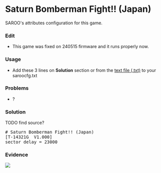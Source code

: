 # Saturn Bomberman Fight!! (Japan)

SAROO's attributes configuration for this game.

### Edit

- This game was fixed on 240515 firmware and it runs properly now.

### Usage

- Add these 3 lines on **Solution** section or from the [text file (.txt)](./config.txt) to your saroocfg.txt

### Problems

- ?

### Solution

TODO find source?

<pre># Saturn Bomberman Fight!! (Japan)
[T-14321G  V1.000]
sector_delay = 23000</pre>

### Evidence

[![](https://img.youtube.com/vi/uTye-eSmKp0/0.jpg)](https://youtu.be/uTye-eSmKp0)
